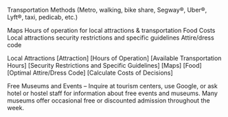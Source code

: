 Transportation Methods 
(Metro, walking, bike share, Segway®, Uber®, Lyft®, taxi, pedicab, etc.)

Maps
Hours of operation for local attractions & transportation
Food
Costs
Local attractions security restrictions and specific guidelines
Attire/dress code


Local Attractions
[Attraction] [Hours of Operation] [Available Transportation Hours]
[Security Restrictions and Specific Guidelines] [Maps] [Food]
[Optimal Attire/Dress Code] [Calculate Costs of Decisions]

Free Museums and Events – Inquire at tourism centers, use Google, or ask hotel or hostel staff for information about free events and museums. Many museums offer occasional free or discounted admission throughout the week.

